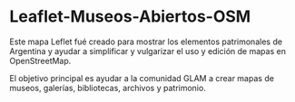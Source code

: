 # Leaflet-Museos-Abiertos-OSM

Este mapa Leflet fué creado para mostrar los elementos patrimonales de Argentina y ayudar a simplificar y vulgarizar el uso y edición de mapas en OpenStreetMap.

El objetivo principal es ayudar a la comunidad GLAM a crear mapas de museos, galerías, bibliotecas, archivos y patrimonio.
